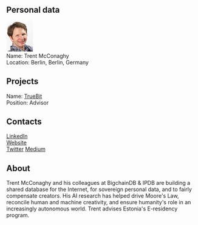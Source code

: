 ## Personal data
![ photo](../people/photo/trent_mcconaghy.jpg)  
Name: Trent McConaghy    
Location: Berlin, Berlin, Germany   
## Projects 
Name: [TrueBit](../projects/truebit.md)  
Position: Advisor
## Contacts
[LinkedIn](https://www.linkedin.com/in/trentmc)  
[Website](http://trent.st/)  
[Twitter](https://twitter.com/trentmc0)
[Medium](https://medium.com/@trentmc0)
## About
Trent McConaghy and his colleagues at BigchainDB & IPDB are building a shared database for the Internet, for sovereign personal data, and to fairly compensate creators. His AI research has helped drive Moore's Law, reconcile human and machine creativity, and ensure humanity's role in an increasingly autonomous world. Trent advises Estonia's E-residency program.